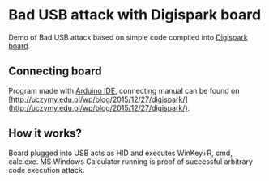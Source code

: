 # Bad USB attack with Digispark board

Demo of Bad USB attack based on simple code compiled into [Digispark board](http://digistump.com/products/1).


## Connecting board
Program made with [Arduino IDE](https://www.arduino.cc/en/main/software), connecting manual can be found on [http://uczymy.edu.pl/wp/blog/2015/12/27/digispark/](http://uczymy.edu.pl/wp/blog/2015/12/27/digispark/).

## How it works?
Board plugged into USB acts as HID and executes WinKey+R, cmd, calc.exe.
MS Windows Calculator running is proof of successful arbitrary code execution attack.